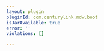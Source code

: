 ```yaml
---
layout: plugin
pluginId: com.centurylink.mdw.boot
isJarAvailable: true
error: ''
violations: []

---
```

